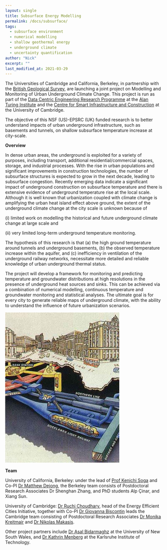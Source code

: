 ```yaml
---
layout: single
title: Subsurface Energy Modelling
permalink: /docs/subsurface/
tags:
  - subsurface environment
  - numerical modelling
  - shallow geothermal energy
  - underground climate
  - uncertainty quantification
author: "Nick"
excerpt: ""
last_modified_at: 2021-03-29
---
```



The Universities of Cambridge and California, Berkeley, in partnership with the [British Geological Survey](https://www.bgs.ac.uk/), are launching a joint project on Modelling and Monitoring of Urban Underground Climate Change. This project is run as part of the [Data Centric Engineering Research Programme](https://www.turing.ac.uk/research/research-programmes/data-centric-engineering) at the [Alan Turing Institute](https://www.turing.ac.uk/) and the [Centre for Smart Infrastructure and Construction](https://www-smartinfrastructure.eng.cam.ac.uk/) at the University of Cambridge.

The objective of this NSF (US)-EPSRC (UK) funded research is to better understand impacts of urban underground infrastructure, such as basements and tunnels, on shallow subsurface temperature increase at city-scale.

 

**Overview**

In dense urban areas, the underground is exploited for a variety of purposes, including transport, additional residential/commercial spaces, storage, and industrial processes. With the rise in urban populations and significant improvements in construction technologies, the number of subsurface structures is expected to grow in the next decade, leading to subsurface congestion. Recently emerging data indicate a significant impact of underground construction on subsurface temperature and there is extensive evidence of underground temperature rise at the local scale. Although it is well known that urbanization coupled with climate change is amplifying the urban heat island effect above ground, the extent of the underground climate change at the city scale is unknown because of

(i) limited work on modelling the historical and future underground climate change at large scale and

(ii) very limited long-term underground temperature monitoring.

The hypothesis of this research is that (a) the high ground temperature around tunnels and underground basements, (b) the observed temperature increase within the aquifer, and (c) inefficiency in ventilation of the underground railway networks, necessitate more detailed and reliable knowledge of urban underground thermal status.

The project will develop a framework for monitoring and predicting temperature and groundwater distributions at high resolutions in the presence of underground heat sources and sinks. This can be achieved via a combination of numerical modelling, continuous temperature and groundwater monitoring and statistical analyses. The ultimate goal is for every city to generate reliable maps of underground climate, with the ability to understand the influence of future urbanization scenarios.


![Subsurface temperature variations below Cardiff city centre](/Images/ssenv/main_ssenv.jpg)
 

**Team**

University of California, Berkeley: under the lead of [Prof Kenichi Soga](https://ce.berkeley.edu/people/faculty/soga) and Co-PI [Dr Matthew Dejong](https://ce.berkeley.edu/people/faculty/dejong), the Berkeley team consists of Postdoctoral Research Associates Dr Shenghan Zhang, and PhD students Alp Çinar, and Xiang Sun.

University of Cambridge: [Dr Ruchi Choudhary](http://www.eng.cam.ac.uk/profiles/rc488), head of the Energy Efficient Cities Initiative, together with Co-PI [Dr Giovanna Biscontin](https://www-geo.eng.cam.ac.uk/directory/dr-giovanna-biscontin) leads the Cambridge team consisting of Postdoctoral Research Associates [Dr Monika Kreitmair](https://eeci.github.io/home/docs/people/monikak/) and [Dr Nikolas Makasis](https://eeci.github.io/home/docs/people/nick/).

Other project partners include [Dr Asal Bidarmaghz](https://www.unsw.edu.au/engineering/our-people/asal-bidarmaghz) at the University of New South Wales, and [Dr Kathrin Menberg](https://www.agw.kit.edu/176_5131.php) at the Karlsruhe Institute of Technology.
